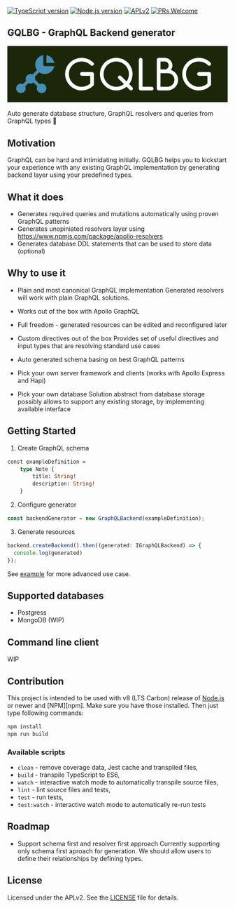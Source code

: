 [![TypeScript version][ts-badge]][typescript-30]
[![Node.js version][nodejs-badge]][nodejs]
[![APLv2][license-badge]][LICENSE]
[![PRs Welcome][prs-badge]][prs]


## GQLBG - GraphQL Backend generator

![](resources/gqlb.png)

Auto generate database structure, GraphQL resolvers and queries from GraphQL types 🚀

## Motivation 

GraphQL can be hard and intimidating initially.
GQLBG helps you to kickstart your experience with any existing GraphQL implementation
by generating backend layer using your predefined types.

## What it does

- Generates required queries and mutations automatically using proven GraphQL patterns
- Generates unopiniated resolvers layer using https://www.npmjs.com/package/apollo-resolvers
- Generates database DDL statements that can be used to store data (optional)

## Why to use it

- Plain and most canonical GraphQL implementation
Generated resolvers will work with plain GraphQL solutions.

- Works out of the box with Apollo GraphQL

- Full freedom - generated resources can be edited and reconfigured later 

- Custom directives out of the box
Provides set of useful directives and input types that are resolving standard use cases

- Auto generated schema basing on best GraphQL patterns 

- Pick your own server framework and clients (works with Apollo Express and Hapi) 

- Pick your own database
Solution abstract from database storage possibly allows to support any existing storage, by 
implementing available interface

## Getting Started

1) Create GraphQL schema
```graphql
const exampleDefinition = 
    type Note {
        title: String!
        description: String!
    }
```

2) Configure generator

```typescript
const backendGenerator = new GraphQLBackend(exampleDefinition);
```

3) Generate resources

```typescript
backend.createBackend().then((generated: IGraphQLBackend) => {
  console.log(generated)
});
```

See [example](./example/index.ts) for more advanced use case.

## Supported databases

- Postgress
- MongoDB (WIP)

## Command line client

WIP

## Contribution

This project is intended to be used with v8 (LTS Carbon) release of [Node.js][nodejs] or newer and [NPM][npm]. Make sure you have those installed. Then just type following commands:

```sh
npm install
npm run build
```

### Available scripts

+ `clean` - remove coverage data, Jest cache and transpiled files,
+ `build` - transpile TypeScript to ES6,
+ `watch` - interactive watch mode to automatically transpile source files,
+ `lint` - lint source files and tests,
+ `test` - run tests,
+ `test:watch` - interactive watch mode to automatically re-run tests


## Roadmap

- Support schema first and resolver first approach
Currently supporting only schema first aproach for generation.
We should allow users to define their relationships by defining types.


## License
Licensed under the APLv2. See the [LICENSE](https://github.com/wtrocki/graphql-resolver-gen/blob/master/LICENSE) file for details.

[ts-badge]: https://img.shields.io/badge/TypeScript-3.0-blue.svg
[nodejs-badge]: https://img.shields.io/badge/Node.js->=%208.9-blue.svg
[prs-badge]: https://img.shields.io/badge/PRs-welcome-brightgreen.svg
[license-badge]: https://img.shields.io/badge/license-APLv2-blue.svg
[typescript-30]: https://www.typescriptlang.org/docs/handbook/release-notes/typescript-3-0.html
[nodejs]: https://nodejs.org/dist/latest-v8.x/docs/api/
[license]: https://github.com/wtrocki/graphql-resolver-gen/blob/master/LICENSE
[prs]: http://makeapullrequest.com
